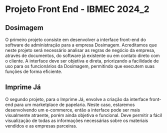 # Projeto Front End - IBMEC 2024_2

## Dosimagem

O primeiro projeto consiste em desenvolver a interface front-end do software de administração para a empresa Dosimagem. Acreditamos que neste projeto será necessário analisar as regras de negócio da empresa, através de documentos, do software já existente ou em contato direto com o cliente. A interface deve ser objetiva e direta, priorizando a facilidade de uso para os funcionários da Dosimagem, permitindo que executem suas funções de forma eficiente.

## Imprime Já

O segundo projeto, para o Imprime Já, envolve a criação da interface front-end para um marketplace de papelaria. Neste caso, estaremos desenvolvendo um e-commerce, então a interface pode ser mais visualmente atraente, porém ainda objetiva e funcional. Deve permitir a fácil visualização de todas as informações necessárias sobre os materiais vendidos e as empresas parceiras.